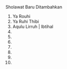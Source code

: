 Sholawat Baru Ditambahkan
1. Ya Rouhi
2. Ya Ruhi Thibi
3. Aqulu Lirruh | Ibtihal
4. 
5. 
6. 
7. 
8. 
9. 
10. 

